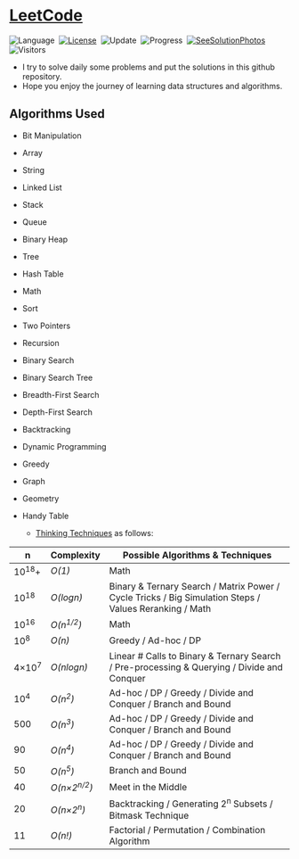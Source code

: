 # [LeetCode](https://leetcode.com/problemset/all/)
![Language](https://img.shields.io/badge/language-Python-orange.svg)&nbsp;
[![License](https://img.shields.io/badge/license-MIT-blue.svg)](./LICENSE.md)&nbsp;
![Update](https://img.shields.io/badge/update-daily-green.svg)&nbsp;
![Progress](https://img.shields.io/badge/progress-14%20%2F%202422-ff69b4.svg)&nbsp;
[![SeeSolutionPhotos](https://img.shields.io/badge/SeeSolutionPhotos-Myblog-ff69f4.svg)](https://leetcode-solutions.ml/)&nbsp;
![Visitors](https://visitor-badge.laobi.icu/badge?page_id=AntroSafin.LeetCode-Solutions)

* I try to solve daily some problems and put the solutions in this github repository.
* Hope you enjoy the journey of learning data structures and algorithms.

## Algorithms Used

* Bit Manipulation
* Array
* String
* Linked List
* Stack
* Queue
* Binary Heap
* Tree
* Hash Table
* Math
* Sort
* Two Pointers
* Recursion
* Binary Search
* Binary Search Tree
* Breadth-First Search
* Depth-First Search
* Backtracking
* Dynamic Programming
* Greedy
* Graph
* Geometry

 * Handy Table
    * [Thinking Techniques](https://sites.google.com/site/mostafasibrahim/programming-competitions/thinking-techniques) as follows:

| n | Complexity | Possible Algorithms & Techniques |
| - | - | - |
| 10<sup>18</sup>+ | _O(1)_ | Math |
| 10<sup>18</sup> | _O(logn)_ | Binary & Ternary Search / Matrix Power / Cycle Tricks / Big Simulation Steps / Values Reranking / Math |
| 10<sup>16</sup> | _O(n<sup>1/2</sup>)_ | Math |
| 10<sup>8</sup> | _O(n)_ | Greedy / Ad-hoc / DP |
| 4×10<sup>7</sup> | _O(nlogn)_ | Linear # Calls to Binary & Ternary Search / Pre-processing & Querying / Divide and Conquer |
| 10<sup>4</sup> | _O(n<sup>2</sup>)_ | Ad-hoc / DP / Greedy / Divide and Conquer / Branch and Bound |
| 500 | _O(n<sup>3</sup>)_ | Ad-hoc / DP / Greedy / Divide and Conquer / Branch and Bound  |
| 90 | _O(n<sup>4</sup>)_ | Ad-hoc / DP / Greedy / Divide and Conquer / Branch and Bound |
| 50 | _O(n<sup>5</sup>)_ | Branch and Bound |
| 40 | _O(n×2<sup>n/2</sup>)_ | 	Meet in the Middle |
| 20 | _O(n×2<sup>n</sup>)_ | Backtracking / Generating 2<sup>n</sup> Subsets / Bitmask Technique |
| 11 | _O(n!)_ | Factorial / Permutation / Combination Algorithm |

